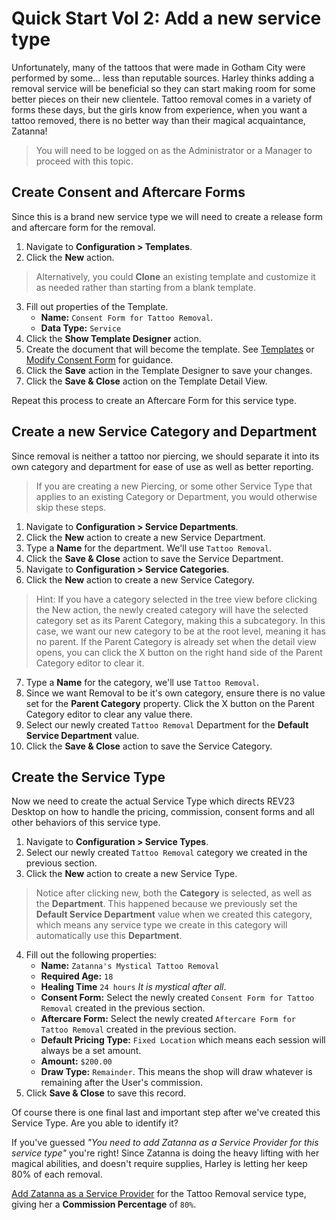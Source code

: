# Quick Start Vol 2: Add a new service type

Unfortunately, many of the tattoos that were made in Gotham City were performed by some... less than reputable sources. Harley thinks adding a removal service will be beneficial so they can start making room for some better pieces on their new clientele. Tattoo removal comes in a variety of forms these days, but the girls know from experience, when you want a tattoo removed, there is no better way than their magical acquaintance, Zatanna!

> You will need to be logged on as the Administrator or a Manager to proceed with this topic.

## Create Consent and Aftercare Forms
Since this is a brand new service type we will need to create a release form and aftercare form for the removal.

1. Navigate to **Configuration > Templates**.
2. Click the **New** action.
> Alternatively, you could **Clone** an existing template and customize it as needed rather than starting from a blank template.
3. Fill out properties of the Template.
    + **Name:** `Consent Form for Tattoo Removal`.
    + **Data Type:** `Service`
4. Click the **Show Template Designer** action.
5. Create the document that will become the template. See [Templates](../concepts/templates.md) or [Modify Consent Form](../quick-start/modify-consent-form.md) for guidance.
6. Click the **Save** action in the Template Designer to save your changes.
7. Click the **Save & Close** action on the Template Detail View.

Repeat this process to create an Aftercare Form for this service type.

## Create a new Service Category and Department

Since removal is neither a tattoo nor piercing, we should separate it into its own category and department for ease of use as well as better reporting.

> If you are creating a new Piercing, or some other Service Type that applies to an existing Category or Department, you would otherwise skip these steps.

1. Navigate to **Configuration > Service Departments**.
2. Click the **New** action to create a new Service Department.
3. Type a **Name** for the department. We'll use `Tattoo Removal`.
4. Click the **Save & Close** action to save the Service Department.
5. Navigate to **Configuration > Service Categories**.
6. Click the **New** action to create a new Service Category.
> Hint: If you have a category selected in the tree view before clicking the New action, the newly created category will have the selected category set as its Parent Category, making this a subcategory. In this case, we want our new category to be at the root level, meaning it has no parent. If the Parent Category is already set when the detail view opens, you can click the X button on the right hand side of the Parent Category editor to clear it.
7. Type a **Name** for the category, we'll use `Tattoo Removal`.
8. Since we want Removal to be it's own category, ensure there is no value set for the **Parent Category** property. Click the X button on the Parent Category editor to clear any value there.
9.  Select our newly created `Tattoo Removal` Department for the **Default Service Department** value.
10. Click the **Save & Close** action to save the Service Category.

## Create the Service Type

Now we need to create the actual Service Type which directs REV23 Desktop on how to handle the pricing, commission, consent forms and all other behaviors of this service type.

1. Navigate to **Configuration > Service Types**.
2. Select our newly created `Tattoo Removal` category we created in the previous section.
3. Click the **New** action to create a new Service Type.
> Notice after clicking new, both the **Category** is selected, as well as the **Department**. This happened because we previously set the **Default Service Department** value when we created this category, which means any service type we create in this category will automatically use this **Department**.
4. Fill out the following properties:
    + **Name:** `Zatanna's Mystical Tattoo Removal`
    + **Required Age:** `18`
    + **Healing Time** `24 hours` *It is mystical after all*.
    + **Consent Form:** Select the newly created `Consent Form for Tattoo Removal` created in the previous section.
    + **Aftercare Form:** Select the newly created `Aftercare Form for Tattoo Removal` created in the previous section.
    + **Default Pricing Type:** `Fixed Location` which means each session will always be a set amount.
    + **Amount:** `$200.00`
    + **Draw Type:** `Remainder`. This means the shop will draw whatever is remaining after the User's commission.
5. Click **Save & Close** to save this record.

Of course there is one final last and important step after we've created this Service Type. Are you able to identify it?

If you've guessed *"You need to add Zatanna as a Service Provider for this service type"* you're right! Since Zatanna is doing the heavy lifting with her magical abilities, and doesn't require supplies, Harley is letting her keep 80% of each removal.

[Add Zatanna as a Service Provider](../quick-start/add-a-tattooer.md) for the Tattoo Removal service type, giving her a **Commission Percentage** of `80%`.
